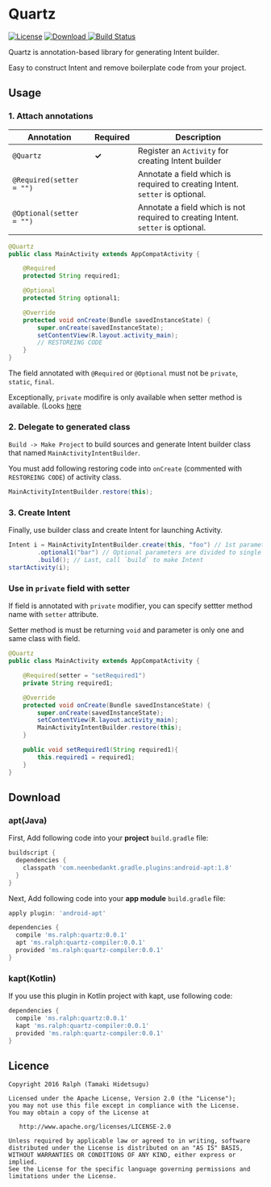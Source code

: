 # Quartz

[![License](https://img.shields.io/badge/license-Apache%202-blue.svg)](https://www.apache.org/licenses/LICENSE-2.0)
[![Download](https://api.bintray.com/packages/r-ralph/maven/quartz/images/download.svg) ](https://bintray.com/hr-ralph/maven/quartz/_latestVersion)
[![Build Status](https://travis-ci.org/r-ralph/Quartz.svg?branch=master)](https://travis-ci.org/r-ralph/Quartz)

Quartz is annotation-based library for generating Intent builder.

Easy to construct Intent and remove boilerplate code from your project.

## Usage

### 1. Attach annotations

|Annotation|Required|Description|
|---|---|---|
|`@Quartz`|**✓**|Register an `Activity` for creating Intent builder|
|`@Required(setter = "")`||Annotate a field which is required to creating Intent. `setter` is optional.|
|`@Optional(setter = "")`||Annotate a field which is not required to creating Intent. `setter` is optional.|

```java
@Quartz
public class MainActivity extends AppCompatActivity {

    @Required
    protected String required1;

    @Optional
    protected String optional1;

    @Override
    protected void onCreate(Bundle savedInstanceState) {
        super.onCreate(savedInstanceState);
        setContentView(R.layout.activity_main);
        // RESTOREING CODE
    }
}
```

The field annotated with `@Required` or `@Optional` must not be `private`, `static`, `final`.

Exceptionally, `private` modifire is only available when setter method is available. (Looks [here](#use-in-private-field-with-setter)

### 2. Delegate to generated class

`Build -> Make Project` to build sources and generate Intent builder class that named `MainActivityIntentBuilder`.

You must add following restoring code into `onCreate` (commented with `RESTOREING CODE`) of activity class.

```java
MainActivityIntentBuilder.restore(this);
```

### 3. Create Intent

Finally, use builder class and create Intent for launching Activity.

```java
Intent i = MainActivityIntentBuilder.create(this, "foo") // 1st parameter is Context, 2nd and behind parameters are required parameters
        .optional1("bar") // Optional parameters are divided to single method that name is same to field's name
        .build(); // Last, call `build` to make Intent
startActivity(i);
```

### Use in `private` field with setter

If field is annotated with `private` modifier, you can specify settter method name with `setter` attribute.

Setter method is must be returning `void` and parameter is only one and same class with field.

```java
@Quartz
public class MainActivity extends AppCompatActivity {

    @Required(setter = "setRequired1")
    private String required1;

    @Override
    protected void onCreate(Bundle savedInstanceState) {
        super.onCreate(savedInstanceState);
        setContentView(R.layout.activity_main);
        MainActivityIntentBuilder.restore(this);
    }

    public void setRequired1(String required1){
        this.required1 = required1;
    }
}
```

## Download

### apt(Java)

First, Add following code into your **project** `build.gradle` file:

```groovy
buildscript {
  dependencies {
    classpath 'com.neenbedankt.gradle.plugins:android-apt:1.8'
  }
}
```

Next, Add following code into your **app module** `build.gradle` file:

```groovy
apply plugin: 'android-apt'

dependencies {
  compile 'ms.ralph:quartz:0.0.1'
  apt 'ms.ralph:quartz-compiler:0.0.1'
  provided 'ms.ralph:quartz-compiler:0.0.1'
}
```

### kapt(Kotlin)

If you use this plugin in Kotlin project with kapt, use following code:

```groovy
dependencies {
  compile 'ms.ralph:quartz:0.0.1'
  kapt 'ms.ralph:quartz-compiler:0.0.1'
  provided 'ms.ralph:quartz-compiler:0.0.1'
}
```


## Licence

```
Copyright 2016 Ralph (Tamaki Hidetsugu)

Licensed under the Apache License, Version 2.0 (the "License");
you may not use this file except in compliance with the License.
You may obtain a copy of the License at

   http://www.apache.org/licenses/LICENSE-2.0

Unless required by applicable law or agreed to in writing, software
distributed under the License is distributed on an "AS IS" BASIS,
WITHOUT WARRANTIES OR CONDITIONS OF ANY KIND, either express or implied.
See the License for the specific language governing permissions and
limitations under the License.
```
